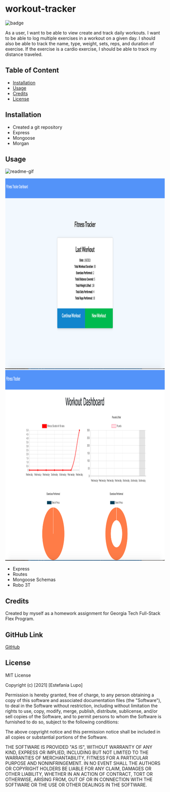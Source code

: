 # workout-tracker

![badge](https://img.shields.io/badge/MIT-License-<color>)

As a user, I want to be able to view create and track daily workouts. I want to be able to log multiple exercises in a workout on a given day. I should also be able to track the name, type, weight, sets, reps, and duration of exercise. If the exercise is a cardio exercise, I should be able to track my distance traveled.

## Table of Content

* [Installation](#installation)
* [Usage](#usage)
* [Credits](#credits)
* [License](#license)

## Installation

* Created a git repository
* Express
* Mongoose
* Morgan

## Usage


![readme-gif](assets/workout-tracker.gif)

<img src="assets/workout.png" width="800" height="600"/>
<img src="assets/stats.png" width="800" height="600"/>

* Express
* Routes
* Mongoose Schemas
* Robo 3T

## Credits

Created by myself as a homework assignment for Georgia Tech Full-Stack Flex Program.

## GitHub Link

[GitHub](https://github.com/lain7891/workout-tracker)


## License

MIT License

Copyright (c) [2021] [Estefania Lupo]

Permission is hereby granted, free of charge, to any person obtaining a copy
of this software and associated documentation files (the "Software"), to deal
in the Software without restriction, including without limitation the rights
to use, copy, modify, merge, publish, distribute, sublicense, and/or sell
copies of the Software, and to permit persons to whom the Software is
furnished to do so, subject to the following conditions:

The above copyright notice and this permission notice shall be included in all
copies or substantial portions of the Software.

THE SOFTWARE IS PROVIDED "AS IS", WITHOUT WARRANTY OF ANY KIND, EXPRESS OR
IMPLIED, INCLUDING BUT NOT LIMITED TO THE WARRANTIES OF MERCHANTABILITY,
FITNESS FOR A PARTICULAR PURPOSE AND NONINFRINGEMENT. IN NO EVENT SHALL THE
AUTHORS OR COPYRIGHT HOLDERS BE LIABLE FOR ANY CLAIM, DAMAGES OR OTHER
LIABILITY, WHETHER IN AN ACTION OF CONTRACT, TORT OR OTHERWISE, ARISING FROM,
OUT OF OR IN CONNECTION WITH THE SOFTWARE OR THE USE OR OTHER DEALINGS IN THE
SOFTWARE.

